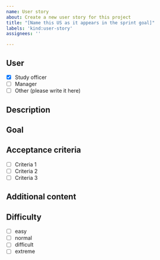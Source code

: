 ```yaml
---
name: User story
about: Create a new user story for this project
title: "[Name this US as it appears in the sprint goal]"
labels: 'kind:user-story'
assignees: ''

---
```


## User

- [X] Study officer
- [ ] Manager
- [ ] Other (please write it here)

## Description

<!-- Please give a brief description of the User Story. What must the user be able to do ? -->

## Goal

<!-- What is the point of this user story ? Why is it necessary ? -->

## Acceptance criteria

- [ ] Criteria 1
- [ ] Criteria 2
- [ ] Criteria 3

## Additional content

<!-- Is there an existing mockup or wireframe for this US ? If so, please link it here. -->

## Difficulty

- [ ] easy
- [ ] normal
- [ ] difficult
- [ ] extreme
